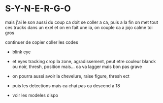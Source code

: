 # S-Y-N-E-R-G-O


mais j'ai le son aussi du coup ca doit se coller a ca, puis a la fin on met tout ces trucks dans un exel et on en fait une ia, on couple ca a jojo calme toi gros

continuer de copier coller les codes

- blink eye

- et eyes tracking crop la zone, agradissement, peut etre couleur blanck ou noir, thresh, position mais... ca va lagger mais bon pas grave

- on pourra aussi avoir la chevelure, raise figure, thresh ect

- puis les detections mais ca chai pas ca descend a 18

- voir les modeles dispo










